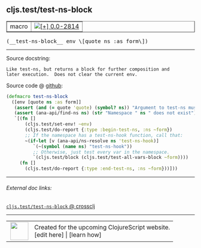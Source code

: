 ## cljs.test/test-ns-block



 <table border="1">
<tr>
<td>macro</td>
<td><a href="https://github.com/cljsinfo/cljs-api-docs/tree/0.0-2814"><img valign="middle" alt="[+] 0.0-2814" title="Added in 0.0-2814" src="https://img.shields.io/badge/+-0.0--2814-lightgrey.svg"></a> </td>
</tr>
</table>


 <samp>
(__test-ns-block__ env \[quote ns :as form\])<br>
</samp>

---





Source docstring:

```
Like test-ns, but returns a block for further composition and
later execution.  Does not clear the current env.
```


Source code @ [github](https://github.com/clojure/clojurescript/blob/r3297/src/main/cljs/cljs/test.clj#L337-L352):

```clj
(defmacro test-ns-block
  ([env [quote ns :as form]]
   (assert (and (= quote 'quote) (symbol? ns)) "Argument to test-ns must be a quoted symbol")
   (assert (ana-api/find-ns ns) (str "Namespace " ns " does not exist"))
   `[(fn []
       (cljs.test/set-env! ~env)
       (cljs.test/do-report {:type :begin-test-ns, :ns ~form})
       ;; If the namespace has a test-ns-hook function, call that:
       ~(if-let [v (ana-api/ns-resolve ns 'test-ns-hook)]
          `(~(symbol (name ns) "test-ns-hook"))
          ;; Otherwise, just test every var in the namespace.
          `(cljs.test/block (cljs.test/test-all-vars-block ~form))))
     (fn []
       (cljs.test/do-report {:type :end-test-ns, :ns ~form}))]))
```

<!--
Repo - tag - source tree - lines:

 <pre>
clojurescript @ r3297
└── src
    └── main
        └── cljs
            └── cljs
                └── <ins>[test.clj:337-352](https://github.com/clojure/clojurescript/blob/r3297/src/main/cljs/cljs/test.clj#L337-L352)</ins>
</pre>

-->

---



###### External doc links:

[`cljs.test/test-ns-block` @ crossclj](http://crossclj.info/fun/cljs.test/test-ns-block.html)<br>

---

 <table>
<tr><td>
<img valign="middle" align="right" width="48px" src="http://i.imgur.com/Hi20huC.png">
</td><td>
Created for the upcoming ClojureScript website.<br>
[edit here] | [learn how]
</td></tr></table>

[edit here]:https://github.com/cljsinfo/cljs-api-docs/blob/master/cljsdoc/cljs.test/test-ns-block.cljsdoc
[learn how]:https://github.com/cljsinfo/cljs-api-docs/wiki/cljsdoc-files

<!--

This information was too distracting to show to readers, but I'll leave it
commented here since it is helpful to:

- pretty-print the data used to generate this document
- and show how to retrieve that data



The API data for this symbol:

```clj
{:ns "cljs.test",
 :name "test-ns-block",
 :signature ["[env [quote ns :as form]]"],
 :history [["+" "0.0-2814"]],
 :type "macro",
 :full-name-encode "cljs.test/test-ns-block",
 :source {:code "(defmacro test-ns-block\n  ([env [quote ns :as form]]\n   (assert (and (= quote 'quote) (symbol? ns)) \"Argument to test-ns must be a quoted symbol\")\n   (assert (ana-api/find-ns ns) (str \"Namespace \" ns \" does not exist\"))\n   `[(fn []\n       (cljs.test/set-env! ~env)\n       (cljs.test/do-report {:type :begin-test-ns, :ns ~form})\n       ;; If the namespace has a test-ns-hook function, call that:\n       ~(if-let [v (ana-api/ns-resolve ns 'test-ns-hook)]\n          `(~(symbol (name ns) \"test-ns-hook\"))\n          ;; Otherwise, just test every var in the namespace.\n          `(cljs.test/block (cljs.test/test-all-vars-block ~form))))\n     (fn []\n       (cljs.test/do-report {:type :end-test-ns, :ns ~form}))]))",
          :title "Source code",
          :repo "clojurescript",
          :tag "r3297",
          :filename "src/main/cljs/cljs/test.clj",
          :lines [337 352]},
 :full-name "cljs.test/test-ns-block",
 :docstring "Like test-ns, but returns a block for further composition and\nlater execution.  Does not clear the current env."}

```

Retrieve the API data for this symbol:

```clj
;; from Clojure REPL
(require '[clojure.edn :as edn])
(-> (slurp "https://raw.githubusercontent.com/cljsinfo/cljs-api-docs/catalog/cljs-api.edn")
    (edn/read-string)
    (get-in [:symbols "cljs.test/test-ns-block"]))
```

-->
